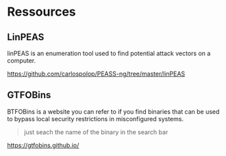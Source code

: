 # Ressources

## LinPEAS

linPEAS is an enumeration tool used to find potential attack vectors on a computer.

https://github.com/carlospolop/PEASS-ng/tree/master/linPEAS

## GTFOBins

BTFOBins is a website you can refer to if you find binaries that can be used to bypass local security restrictions in misconfigured systems.

> just seach the name of the binary in the search bar

https://gtfobins.github.io/

